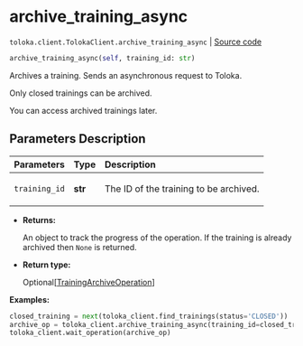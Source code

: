 # archive_training_async
`toloka.client.TolokaClient.archive_training_async` | [Source code](https://github.com/Toloka/toloka-kit/blob/v1.2.1/src/client/__init__.py#L1869)

```python
archive_training_async(self, training_id: str)
```

Archives a training. Sends an asynchronous request to Toloka.


Only closed trainings can be archived.

You can access archived trainings later.

## Parameters Description

| Parameters | Type | Description |
| :----------| :----| :-----------|
`training_id`|**str**|<p>The ID of the training to be archived.</p>

* **Returns:**

  An object to track the progress of the operation. If the training is already archived then `None` is returned.

* **Return type:**

  Optional\[[TrainingArchiveOperation](toloka.client.operations.TrainingArchiveOperation.md)\]

**Examples:**


```python
closed_training = next(toloka_client.find_trainings(status='CLOSED'))
archive_op = toloka_client.archive_training_async(training_id=closed_training.id)
toloka_client.wait_operation(archive_op)
```

